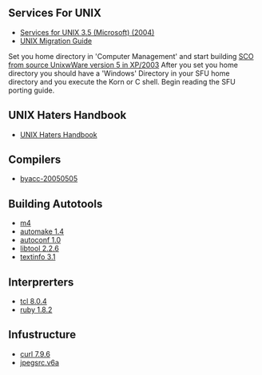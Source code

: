 <h2>Services For UNIX</h2>
<ul>
<li><a target="_self" href="https://archive.org/details/cdrom-services-unix-3.5-microsoft-2004">Services for UNIX 3.5 (Microsoft) (2004)</a></li>
<li><a target="_self" href="https://archive.org/details/microsoftunixapp0000unse">UNIX Migration Guide</a></li>
</ul>

<p>Set you home directory in 'Computer Management' and start building <a target="_self" href="https://www.sco.com/skunkware/">SCO from source UnixwWare version 5 in XP/2003</a>
After you set you home directory you should have a 'Windows' Directory in your SFU home directory and you execute the Korn or C shell. Begin reading the SFU porting guide.</p>

<h2>UNIX Haters Handbook</h2>
<ul>
<li><a target="_self" href="ugh.pdf">UNIX Haters Handbook</a></li>
</ul>
<h2>Compilers</h2>
<ul>
<li><a target="_self" href="https://invisible-island.net/byacc/">byacc-20050505</a></li>
</ul>
<h2>Building Autotools</h2>
<ul>
<li><a target="_self" href="https://www.gnu.org/software/m4/">m4</li>
<li><a target="_self" href="https://www.gnu.org/software/automake/">automake 1.4</a></li>
<li><a target="_self" href="https://www.gnu.org/software/autoconf/">autoconf 1.0</a></li>
<li><a target="_self" href="https://www.gnu.org/software/libtool/">libtool 2.2.6</a></li>
<li><a target="_self" href="https://www.gnu.org/software/texinfo/">textinfo 3.1</a></li>
</ul>
<h2>Interprerters</h2>
<ul>
<li><a target="_self" href="https://www.tcl.tk/">tcl 8.0.4</a></li>
<li><a target="_self" href="https://www.ruby-lang.org/en/">ruby 1.8.2</a></li>
</ul>
<h2>Infustructure</h2>
<ul>
<li><a target="_self" href="https://curl.se/">curl 7.9.6</a></li>
<li><a target="_self" href="https://jpeg.org/jpeg2000/">jpegsrc.v6a</a></li>
</ul>
